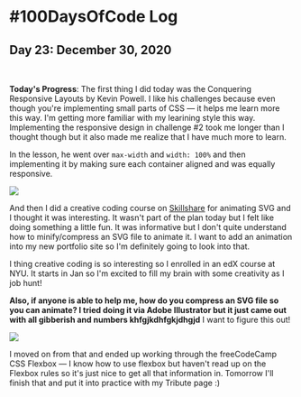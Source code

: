 # #100DaysOfCode Log

## Day 23: December 30, 2020

<br>

**Today's Progress**: The first thing I did today was the Conquering Responsive Layouts by Kevin Powell. I like his challenges because even though you're implementing small parts of CSS — it helps me learn more this way. I'm getting more familiar with my learining style this way. Implementing the responsive design in challenge #2 took me longer than I thought though but it also made me realize that I have much more to learn. 

In the lesson, he went over ```max-width``` and ```width: 100%``` and then implementing it by making sure each container aligned and was equally responsive.

![](https://i.imgur.com/TpXUZPI.gif)

And then I did a creative coding course on [Skillshare](https://www.skillshare.com/classes/Creative-Coding-Animating-SVG-with-Simple-CSS-Code/1735436116/projects?via=onboarding) for animating SVG and I thought it was interesting. It wasn't part of the plan today but I felt like doing something a little fun. It was informative but I don't quite understand how to minify/compress an SVG file to animate it. I want to add an animation into my new portfolio site so I'm definitely going to look into that. 

I thing creative coding is so interesting so I enrolled in an edX course at NYU. It starts in Jan so I'm excited to fill my brain with some creativity as I job hunt!

**Also, if anyone is able to help me, how do you compress an SVG file so you can animate? I tried doing it via Adobe Illustrator but it just came out with all gibberish and numbers khfgjkdhfgkjdhgjd** I want to figure this out!

![](https://pbs.twimg.com/media/Eqg_5YTWMAA75Ki?format=jpg&name=4096x4096)

I moved on from that and ended up working through the freeCodeCamp CSS Flexbox — I know how to use flexbox but haven't read up on the Flexbox rules so it's just nice to get all that information in. Tomorrow I'll finish that and put it into practice with my Tribute page :)